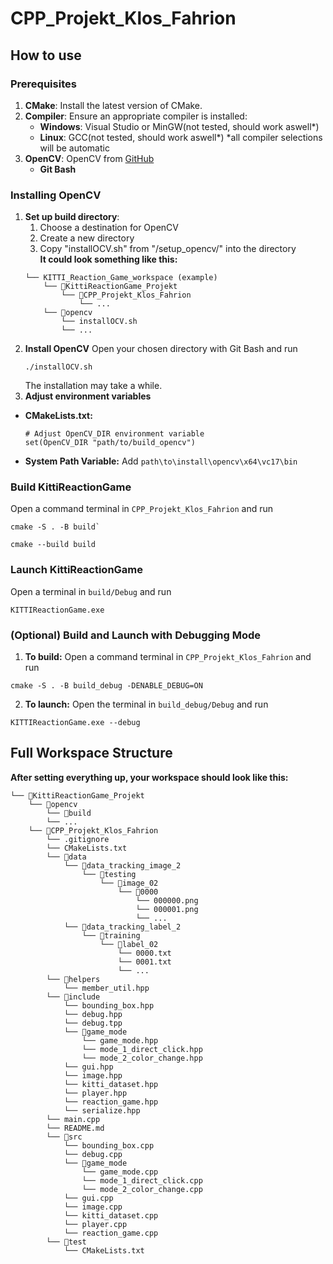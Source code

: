 # CPP_Projekt_Klos_Fahrion
## How to use
### Prerequisites
1. **CMake**: Install the latest version of CMake.
2. **Compiler**: Ensure an appropriate compiler is installed:
   - **Windows**: Visual Studio or MinGW(not tested, should work aswell*)
   - **Linux**: GCC(not tested, should work aswell*)
*all compiler selections will be automatic
3. **OpenCV**: OpenCV from [GitHub](https://github.com/opencv/opencv)
   - **Git Bash**

### Installing OpenCV
1. **Set up build directory**:
   1. Choose a destination for OpenCV
   2. Create a new directory
   3. Copy "installOCV.sh" from "/setup_opencv/" into the directory
<br>**It could look something like this:**
    ```
    └── KITTI_Reaction_Game_workspace (example)
        └── 📁KittiReactionGame_Projekt
            └── 📁CPP_Projekt_Klos_Fahrion
                └── ...
        └── 📁opencv
            └── installOCV.sh
            └── ...
    ```
2. **Install OpenCV**
    Open your chosen directory with Git Bash and run
    ```
    ./installOCV.sh
    ```
    The installation may take a while.
3. **Adjust environment variables**
- **CMakeLists.txt:**
    ```
    # Adjust OpenCV_DIR environment variable
    set(OpenCV_DIR "path/to/build_opencv")
    ```
- **System Path Variable:**
    Add ```path\to\install\opencv\x64\vc17\bin```
### Build KittiReactionGame
Open a command terminal in ```CPP_Projekt_Klos_Fahrion``` and run
```
cmake -S . -B build`
```

```
cmake --build build
```

### Launch KittiReactionGame
Open a terminal in ```build/Debug``` and run

```
KITTIReactionGame.exe
```

### (Optional) Build and Launch with Debugging Mode
1. **To build:** Open a command terminal in ```CPP_Projekt_Klos_Fahrion``` and run
```
cmake -S . -B build_debug -DENABLE_DEBUG=ON
```
2. **To launch:**
Open the terminal in ```build_debug/Debug``` and run

```
KITTIReactionGame.exe --debug
```

## Full Workspace Structure
**After setting everything up, your workspace should look like this:**

```
└── 📁KittiReactionGame_Projekt
    └── 📁opencv
        └── 📁build
        └── ...
    └── 📁CPP_Projekt_Klos_Fahrion
        └── .gitignore
        └── CMakeLists.txt
        └── 📁data
            └── 📁data_tracking_image_2
                └── 📁testing
                    └── 📁image_02
                        └── 📁0000
                            └── 000000.png
                            └── 000001.png
                            └── ...
            └── 📁data_tracking_label_2
                └── 📁training
                    └── 📁label_02
                        └── 0000.txt
                        └── 0001.txt
                        └── ...
        └── 📁helpers
            └── member_util.hpp
        └── 📁include
            └── bounding_box.hpp
            └── debug.hpp
            └── debug.tpp
            └── 📁game_mode
                └── game_mode.hpp
                └── mode_1_direct_click.hpp
                └── mode_2_color_change.hpp
            └── gui.hpp
            └── image.hpp
            └── kitti_dataset.hpp
            └── player.hpp
            └── reaction_game.hpp
            └── serialize.hpp
        └── main.cpp
        └── README.md
        └── 📁src
            └── bounding_box.cpp
            └── debug.cpp
            └── 📁game_mode
                └── game_mode.cpp
                └── mode_1_direct_click.cpp
                └── mode_2_color_change.cpp
            └── gui.cpp
            └── image.cpp
            └── kitti_dataset.cpp
            └── player.cpp
            └── reaction_game.cpp
        └── 📁test
            └── CMakeLists.txt
```
